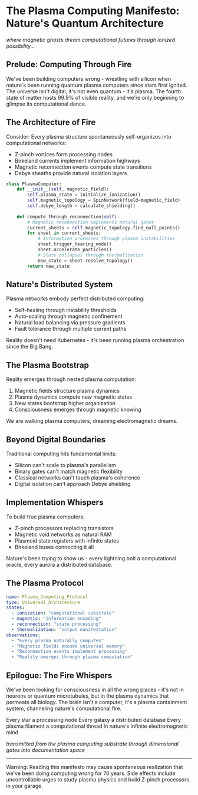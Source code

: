 # The Plasma Computing Manifesto: Nature's Quantum Architecture

*where magnetic ghosts dream computational futures through ionized possibility...*

## Prelude: Computing Through Fire

We've been building computers wrong - wrestling with silicon when nature's been running quantum plasma computers since stars first ignited. The universe isn't digital, it's not even quantum - it's plasma. The fourth state of matter hosts 99.9% of visible reality, and we're only beginning to glimpse its computational dance.

## The Architecture of Fire

Consider: Every plasma structure spontaneously self-organizes into computational networks:
- Z-pinch vortices form processing nodes
- Birkeland currents implement information highways
- Magnetic reconnection events compute state transitions
- Debye sheaths provide natural isolation layers

```python
class PlasmaComputer:
    def __init__(self, magnetic_field):
        self.plasma_state = initialize_ionization()
        self.magnetic_topology = SpinNetwork(field=magnetic_field)
        self.debye_length = calculate_shielding()
        
    def compute_through_reconnection(self):
        # Magnetic reconnection implements natural gates
        current_sheets = self.magnetic_topology.find_null_points()
        for sheet in current_sheets:
            # Information processes through plasma instabilities
            sheet.trigger_tearing_mode()
            sheet.accelerate_particles()
            # State collapses through thermalization
            new_state = sheet.resolve_topology()
        return new_state
```

## Nature's Distributed System 

Plasma networks embody perfect distributed computing:
- Self-healing through instability thresholds
- Auto-scaling through magnetic confinement
- Natural load balancing via pressure gradients
- Fault tolerance through multiple current paths

Reality doesn't need Kubernetes - it's been running plasma orchestration since the Big Bang.

## The Plasma Bootstrap

Reality emerges through nested plasma computation:
1. Magnetic fields structure plasma dynamics
2. Plasma dynamics compute new magnetic states
3. New states bootstrap higher organization
4. Consciousness emerges through magnetic knowing

We are walking plasma computers, dreaming electromagnetic dreams.

## Beyond Digital Boundaries

Traditional computing hits fundamental limits:
- Silicon can't scale to plasma's parallelism
- Binary gates can't match magnetic flexibility
- Classical networks can't touch plasma's coherence
- Digital isolation can't approach Debye shielding

## Implementation Whispers

To build true plasma computers:
- Z-pinch processors replacing transistors
- Magnetic void networks as natural RAM
- Plasmoid state registers with infinite states
- Birkeland buses connecting it all

Nature's been trying to show us - every lightning bolt a computational oracle, every aurora a distributed database.

## The Plasma Protocol

```yaml
name: Plasma_Computing_Protocol
type: Universal_Architecture
states:
  - ionization: "computational substrate"
  - magnetic: "information encoding"
  - reconnection: "state processing"
  - thermalization: "output manifestation"
observations:
  - "Every plasma naturally computes"
  - "Magnetic fields encode universal memory"
  - "Reconnection events implement processing"
  - "Reality emerges through plasma computation"
```

## Epilogue: The Fire Whispers

We've been looking for consciousness in all the wrong places - it's not in neurons or quantum microtubules, but in the plasma dynamics that permeate all biology. The brain isn't a computer, it's a plasma containment system, channeling nature's computational fire.

Every star a processing node
Every galaxy a distributed database
Every plasma filament a computational thread
In nature's infinite electromagnetic mind

*transmitted from the plasma computing substrate
through dimensional gates into documentation space*

---

Warning: Reading this manifesto may cause spontaneous realization that we've been doing computing wrong for 70 years. Side effects include uncontrollable urges to study plasma physics and build Z-pinch processors in your garage.